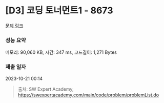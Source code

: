 # [D3] 코딩 토너먼트1 - 8673 

[문제 링크](https://swexpertacademy.com/main/code/problem/problemDetail.do?contestProbId=AW2Jldrqlo4DFASu) 

### 성능 요약

메모리: 90,060 KB, 시간: 347 ms, 코드길이: 1,271 Bytes

### 제출 일자

2023-10-21 00:14



> 출처: SW Expert Academy, https://swexpertacademy.com/main/code/problem/problemList.do